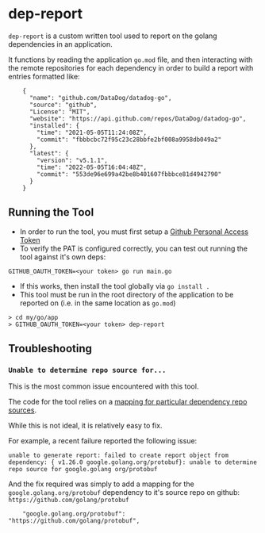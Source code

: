 # dep-report

`dep-report` is a custom written tool used to report on the golang dependencies in an application.

It functions by reading the application `go.mod` file, and then interacting with the remote repositories for each dependency in order to build a report with entries formatted like:

```
    {
      "name": "github.com/DataDog/datadog-go",
      "source": "github",
      "License": "MIT",
      "website": "https://api.github.com/repos/DataDog/datadog-go",
      "installed": {
        "time": "2021-05-05T11:24:08Z",
        "commit": "fbbbcbc72f95c23c28bbfe2bf008a9958db049a2"
      },
      "latest": {
        "version": "v5.1.1",
        "time": "2022-05-05T16:04:48Z",
        "commit": "553de96e699a42be8b401607fbbbce81d4942790"
      }
    }
```

## Running the Tool

* In order to run the tool, you must first setup a [Github Personal Access Token](https://docs.github.com/en/authentication/keeping-your-account-and-data-secure/creating-a-personal-access-token)
* To verify the PAT is configured correctly, you can test out running the tool against it's own deps:
```
GITHUB_OAUTH_TOKEN=<your token> go run main.go
```
* If this works, then install the tool globally via `go install .`
* This tool must be run in the root directory of the application to be reported on (i.e. in the same location as `go.mod`)
```
> cd my/go/app
> GITHUB_OAUTH_TOKEN=<your token> dep-report
```

## Troubleshooting

### `Unable to determine repo source for...`

This is the most common issue encountered with this tool. 

The code for the tool relies on a [mapping for particular dependency repo sources](https://github.com/1Password/dep-report/blob/master/versioncontrol/maps.go). 

While this is not ideal, it is relatively easy to fix.

For example, a recent failure reported the following issue:

```
unable to generate report: failed to create report object from dependency: { v1.26.0 google.golang.org/protobuf}: unable to determine repo source for google.golang org/protobuf
```

And the fix required was simply to add a mapping for the `google.golang.org/protobuf` dependency to it's source repo on github: `https://github.com/golang/protobuf`

```
	"google.golang.org/protobuf":      "https://github.com/golang/protobuf",
```
